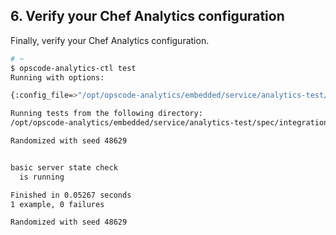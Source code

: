 ## 6. Verify your Chef Analytics configuration

Finally, verify your Chef Analytics configuration.

```bash
# ~
$ opscode-analytics-ctl test
Running with options:

{:config_file=>"/opt/opscode-analytics/embedded/service/analytics-test/config.rb", :smoke_tests_only=>true}

Running tests from the following directory:
/opt/opscode-analytics/embedded/service/analytics-test/spec/integration

Randomized with seed 48629


basic server state check
  is running

Finished in 0.05267 seconds
1 example, 0 failures

Randomized with seed 48629

```
